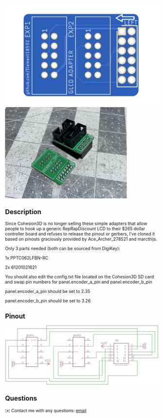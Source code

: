 
<img src="/Images/top.png"> 

<img src="/Images/adapter.jpg" width="400"> 
 

## Description
  
Since Cohesion3D is no longer selling these simple adapters that allow people to hook up a generic RepRapDiscount LCD to their $265 dollar controller board and refuses to release the pinout or gerbers, I’ve cloned it based on pinouts graciously provided by Ace_Archer_278521 and marcthijs.

Only 3 parts needed (both can be sourced from DigiKey):

1x PPTC062LFBN-RC

2x 61201021621

You should also edit the config.txt file located on the Cohesion3D SD card and swap pin numbers for panel.encoder_a_pin and panel.encoder_b_pin

panel.encoder_a_pin should be set to 2.35 


panel.encoder_b_pin should be set to 3.26

## Pinout
<img src="/Images/pinout.png">
  
## Questions
✉️ Contact me with any questions: [email](mailto:support@themodshop.co)<br />

    
